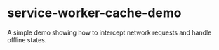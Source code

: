 # service-worker-cache-demo
A simple demo showing how to intercept network requests and handle offline states.
